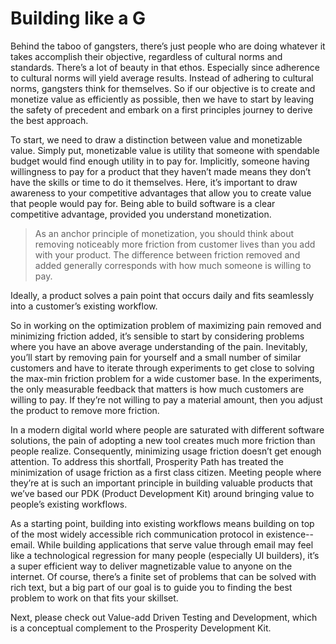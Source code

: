 # Building like a G

Behind the taboo of gangsters, there’s just people who are doing whatever it takes accomplish their objective, regardless of cultural norms and standards. There’s a lot of beauty in that ethos. Especially since adherence to cultural norms will yield average results. Instead of adhering to cultural norms, gangsters think for themselves. So if our objective is to create and monetize value as efficiently as possible, then we have to start by leaving the safety of precedent and embark on a first principles journey to derive the best approach.

To start, we need to draw a distinction between value and monetizable value. Simply put, monetizable value is utility that someone with spendable budget would find enough utility in to pay for. Implicitly, someone having willingness to pay for a product that they haven’t made means they don’t have the skills or time to do it themselves. Here, it’s important to draw awareness to your competitive advantages that allow you to create value that people would pay for. Being able to build software is a clear competitive advantage, provided you understand monetization. 

> As an anchor principle of monetization, you should think about removing noticeably more friction from customer lives than you add with your product. The difference between friction removed and added generally corresponds with how much someone is willing to pay. 

Ideally, a product solves a pain point that occurs daily and fits seamlessly into a customer’s existing workflow. 

So in working on the optimization problem of maximizing pain removed and minimizing friction added, it’s sensible to start by considering problems where you have an above average understanding of the pain. Inevitably, you’ll start by removing pain for yourself and a small number of similar customers and have to iterate through experiments to get close to solving the max-min friction problem for a wide customer base. In the experiments, the only measurable feedback that matters is how much customers are willing to pay. If they’re not willing to pay a material amount, then you adjust the product to remove more friction.

In a modern digital world where people are saturated with different software solutions, the pain of adopting a new tool creates much more friction than people realize. Consequently, minimizing usage friction doesn’t get enough attention. To address this shortfall, Prosperity Path has treated the minimization of usage friction as a first class citizen. Meeting people where they’re at is such an important principle in building valuable products that we’ve based our PDK (Product Development Kit) around bringing value to people’s existing workflows. 

As a starting point, building into existing workflows means building on top of the most widely accessible rich communication protocol in existence-- email. While building applications that serve value through email may feel like a technological regression for many people (especially UI builders), it’s a super efficient way to deliver magnetizable value to anyone on the internet. Of course, there’s a finite set of problems that can be solved with rich text, but a big part of our goal is to guide you to finding the best problem to work on that fits your skillset.

Next, please check out Value-add Driven Testing and Development, which is a conceptual complement to the Prosperity Development Kit.
